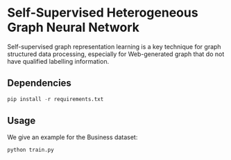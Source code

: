 # Self-Supervised Heterogeneous Graph Neural Network

Self-supervised graph representation learning is a key technique for graph structured data processing, especially for Web-generated graph that do not have qualified labelling information.
## Dependencies

```python
pip install -r requirements.txt
```

## Usage

We give an example for the Business dataset:

```python
python train.py
```
